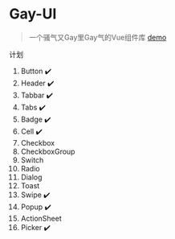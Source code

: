 # Gay-UI

> 一个骚气又Gay里Gay气的Vue组件库
> [demo](https://fuckiebrowser.github.io/GayUI/)

计划
1. Button :heavy_check_mark:
2. Header :heavy_check_mark:
3. Tabbar :heavy_check_mark:
4. Tabs :heavy_check_mark:
5. Badge :heavy_check_mark:
6. Cell :heavy_check_mark:
7. Checkbox
8. CheckboxGroup
9. Switch
10. Radio
11. Dialog
12. Toast
13. Swipe :heavy_check_mark:
14. Popup :heavy_check_mark:
15. ActionSheet
16. Picker :heavy_check_mark:
